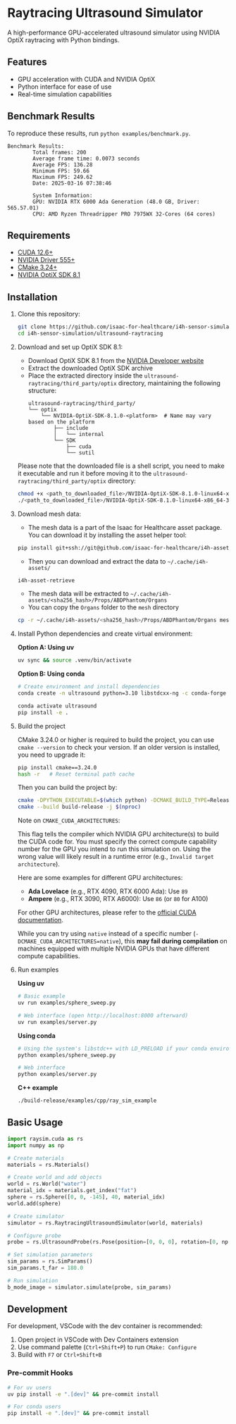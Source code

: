 # Raytracing Ultrasound Simulator

A high-performance GPU-accelerated ultrasound simulator using NVIDIA OptiX raytracing with Python bindings.

## Features

- GPU acceleration with CUDA and NVIDIA OptiX
- Python interface for ease of use
- Real-time simulation capabilities

## Benchmark Results
To reproduce these results, run `python examples/benchmark.py`.
```
Benchmark Results:
        Total frames: 200
        Average frame time: 0.0073 seconds
        Average FPS: 136.28
        Minimum FPS: 59.66
        Maximum FPS: 249.62
        Date: 2025-03-16 07:38:46

        System Information:
        GPU: NVIDIA RTX 6000 Ada Generation (48.0 GB, Driver: 565.57.01)
        CPU: AMD Ryzen Threadripper PRO 7975WX 32-Cores (64 cores)

```
## Requirements

- [CUDA 12.6+](https://docs.nvidia.com/cuda/cuda-quick-start-guide/index.html#)
- [NVIDIA Driver 555+](https://www.nvidia.com/en-us/drivers/)
- [CMake 3.24+](https://cmake.org/)
- [NVIDIA OptiX SDK 8.1](https://developer.nvidia.com/designworks/optix/downloads/legacy)

## Installation

1. Clone this repository:
   ```bash
   git clone https://github.com/isaac-for-healthcare/i4h-sensor-simulation.git
   cd i4h-sensor-simulation/ultrasound-raytracing
   ```

2. Download and set up OptiX SDK 8.1:
   - Download OptiX SDK 8.1 from the [NVIDIA Developer website](https://developer.nvidia.com/designworks/optix/downloads/legacy)
   - Extract the downloaded OptiX SDK archive
   - Place the extracted directory inside the `ultrasound-raytracing/third_party/optix` directory, maintaining the following structure:
     ```
     ultrasound-raytracing/third_party/
     └── optix
         └── NVIDIA-OptiX-SDK-8.1.0-<platform>  # Name may vary based on the platform
             ├── include
             │   └── internal
             └── SDK
                 ├── cuda
                 └── sutil
     ```

   Please note that the downloaded file is a shell script, you need to make it executable and run it before moving it to the `ultrasound-raytracing/third_party/optix` directory:

     ```bash
     chmod +x <path_to_downloaded_file>/NVIDIA-OptiX-SDK-8.1.0-linux64-x86_64-35015278.sh
     ./<path_to_downloaded_file>/NVIDIA-OptiX-SDK-8.1.0-linux64-x86_64-35015278.sh
     ```

3. Download mesh data:
   - The mesh data is a part of the Isaac for Healthcare asset package. You can download it by installing the asset helper tool:
   ```bash
   pip install git+ssh://git@github.com/isaac-for-healthcare/i4h-asset-catalog.git
   ```

   - Then you can download and extract the data to `~/.cache/i4h-assets/`
   ```bash
   i4h-asset-retrieve
   ```

   - The mesh data will be extracted to `~/.cache/i4h-assets/<sha256_hash>/Props/ABDPhantom/Organs`
   - You can copy the `Organs` folder to the `mesh` directory

   ```bash
   cp -r ~/.cache/i4h-assets/<sha256_hash>/Props/ABDPhantom/Organs mesh
   ```

4. Install Python dependencies and create virtual environment:

   **Option A: Using uv**
   ```bash
   uv sync && source .venv/bin/activate
   ```

   **Option B: Using conda**
   ```bash
   # Create environment and install dependencies
   conda create -n ultrasound python=3.10 libstdcxx-ng -c conda-forge -y

   conda activate ultrasound
   pip install -e .
   ```

5. Build the project

   CMake 3.24.0 or higher is required to build the project, you can use `cmake --version` to check your version. If an older version is installed, you need to upgrade it:

   ```bash
   pip install cmake==3.24.0
   hash -r   # Reset terminal path cache
   ```

   Then you can build the project by:

   ```bash
   cmake -DPYTHON_EXECUTABLE=$(which python) -DCMAKE_BUILD_TYPE=Release -DCMAKE_CUDA_ARCHITECTURES=<your_cuda_architecture> -B build-release
   cmake --build build-release -j $(nproc)
   ```

   Note on `CMAKE_CUDA_ARCHITECTURES`:

   This flag tells the compiler which NVIDIA GPU architecture(s) to build the CUDA code for. You must specify the correct compute capability number for the GPU you intend to run this simulation on. Using the wrong value will likely result in a runtime error (e.g., `Invalid target architecture`).

   Here are some examples for different GPU architectures:

   *   **Ada Lovelace** (e.g., RTX 4090, RTX 6000 Ada): Use `89`
   *   **Ampere** (e.g., RTX 3090, RTX A6000): Use `86` (or `80` for A100)

   For other GPU architectures, please refer to the [official CUDA documentation](https://docs.nvidia.com/cuda/cuda-compiler-driver-nvcc/index.html#gpu-feature-list).

   While you can try using `native` instead of a specific number (`-DCMAKE_CUDA_ARCHITECTURES=native`), this **may fail during compilation** on machines equipped with multiple NVIDIA GPUs that have different compute capabilities.

6. Run examples

   **Using uv**
   ```bash
   # Basic example
   uv run examples/sphere_sweep.py

   # Web interface (open http://localhost:8000 afterward)
   uv run examples/server.py
   ```

   **Using conda**
   ```bash
   # Using the system's libstdc++ with LD_PRELOAD if your conda environment's version is too old
   python examples/sphere_sweep.py

   # Web interface
   python examples/server.py
   ```

   **C++ example**
   ```bash
   ./build-release/examples/cpp/ray_sim_example
   ```

## Basic Usage

```python
import raysim.cuda as rs
import numpy as np

# Create materials
materials = rs.Materials()

# Create world and add objects
world = rs.World("water")
material_idx = materials.get_index("fat")
sphere = rs.Sphere([0, 0, -145], 40, material_idx)
world.add(sphere)

# Create simulator
simulator = rs.RaytracingUltrasoundSimulator(world, materials)

# Configure probe
probe = rs.UltrasoundProbe(rs.Pose(position=[0, 0, 0], rotation=[0, np.pi, 0]))

# Set simulation parameters
sim_params = rs.SimParams()
sim_params.t_far = 180.0

# Run simulation
b_mode_image = simulator.simulate(probe, sim_params)
```

## Development

For development, VSCode with the dev container is recommended:
1. Open project in VSCode with Dev Containers extension
2. Use command palette (`Ctrl+Shift+P`) to run `CMake: Configure`
3. Build with `F7` or `Ctrl+Shift+B`

### Pre-commit Hooks

```bash
# For uv users
uv pip install -e ".[dev]" && pre-commit install

# For conda users
pip install -e ".[dev]" && pre-commit install
```
